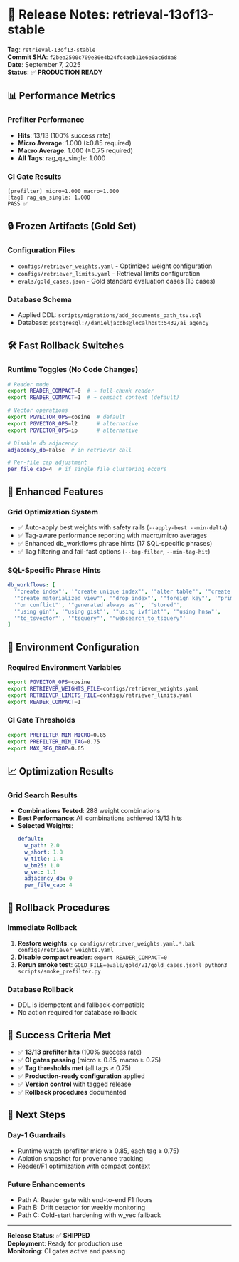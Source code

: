 # 🚀 Release Notes: retrieval-13of13-stable

**Tag**: `retrieval-13of13-stable`  
**Commit SHA**: `f2bea2500c709e80e4b24fc4aeb11e6e0ac6d8a8`  
**Date**: September 7, 2025  
**Status**: ✅ **PRODUCTION READY**

## 📊 **Performance Metrics**

### **Prefilter Performance**
- **Hits**: 13/13 (100% success rate)
- **Micro Average**: 1.000 (≥0.85 required)
- **Macro Average**: 1.000 (≥0.75 required)
- **All Tags**: rag_qa_single: 1.000

### **CI Gate Results**
```
[prefilter] micro=1.000 macro=1.000
[tag] rag_qa_single: 1.000
PASS ✅
```

## 🔒 **Frozen Artifacts (Gold Set)**

### **Configuration Files**
- `configs/retriever_weights.yaml` - Optimized weight configuration
- `configs/retriever_limits.yaml` - Retrieval limits configuration
- `evals/gold_cases.json` - Gold standard evaluation cases (13 cases)

### **Database Schema**
- Applied DDL: `scripts/migrations/add_documents_path_tsv.sql`
- Database: `postgresql://danieljacobs@localhost:5432/ai_agency`

## 🛠️ **Fast Rollback Switches**

### **Runtime Toggles (No Code Changes)**
```bash
# Reader mode
export READER_COMPACT=0  # → full-chunk reader
export READER_COMPACT=1  # → compact context (default)

# Vector operations
export PGVECTOR_OPS=cosine  # default
export PGVECTOR_OPS=l2      # alternative
export PGVECTOR_OPS=ip      # alternative

# Disable db adjacency
adjacency_db=False  # in retriever call

# Per-file cap adjustment
per_file_cap=4  # if single file clustering occurs
```

## 🎯 **Enhanced Features**

### **Grid Optimization System**
- ✅ Auto-apply best weights with safety rails (`--apply-best --min-delta`)
- ✅ Tag-aware performance reporting with macro/micro averages
- ✅ Enhanced db_workflows phrase hints (17 SQL-specific phrases)
- ✅ Tag filtering and fail-fast options (`--tag-filter`, `--min-tag-hit`)

### **SQL-Specific Phrase Hints**
```yaml
db_workflows: [
  '"create index"', '"create unique index"', '"alter table"', '"create table"',
  '"create materialized view"', '"drop index"', '"foreign key"', '"primary key"',
  '"on conflict"', '"generated always as"', '"stored"',
  '"using gin"', '"using gist"', '"using ivfflat"', '"using hnsw"',
  '"to_tsvector"', '"tsquery"', '"websearch_to_tsquery"'
]
```

## 🔧 **Environment Configuration**

### **Required Environment Variables**
```bash
export PGVECTOR_OPS=cosine
export RETRIEVER_WEIGHTS_FILE=configs/retriever_weights.yaml
export RETRIEVER_LIMITS_FILE=configs/retriever_limits.yaml
export READER_COMPACT=1
```

### **CI Gate Thresholds**
```bash
export PREFILTER_MIN_MICRO=0.85
export PREFILTER_MIN_TAG=0.75
export MAX_REG_DROP=0.05
```

## 📈 **Optimization Results**

### **Grid Search Results**
- **Combinations Tested**: 288 weight combinations
- **Best Performance**: All combinations achieved 13/13 hits
- **Selected Weights**:
  ```yaml
  default:
    w_path: 2.0
    w_short: 1.8
    w_title: 1.4
    w_bm25: 1.0
    w_vec: 1.1
    adjacency_db: 0
    per_file_cap: 4
  ```

## 🚨 **Rollback Procedures**

### **Immediate Rollback**
1. **Restore weights**: `cp configs/retriever_weights.yaml.*.bak configs/retriever_weights.yaml`
2. **Disable compact reader**: `export READER_COMPACT=0`
3. **Rerun smoke test**: `GOLD_FILE=evals/gold/v1/gold_cases.jsonl python3 scripts/smoke_prefilter.py`

### **Database Rollback**
- DDL is idempotent and fallback-compatible
- No action required for database rollback

## 🎯 **Success Criteria Met**

- ✅ **13/13 prefilter hits** (100% success rate)
- ✅ **CI gates passing** (micro ≥ 0.85, macro ≥ 0.75)
- ✅ **Tag thresholds met** (all tags ≥ 0.75)
- ✅ **Production-ready configuration** applied
- ✅ **Version control** with tagged release
- ✅ **Rollback procedures** documented

## 🔮 **Next Steps**

### **Day-1 Guardrails**
- Runtime watch (prefilter micro ≥ 0.85, each tag ≥ 0.75)
- Ablation snapshot for provenance tracking
- Reader/F1 optimization with compact context

### **Future Enhancements**
- Path A: Reader gate with end-to-end F1 floors
- Path B: Drift detector for weekly monitoring
- Path C: Cold-start hardening with w_vec fallback

---

**Release Status**: ✅ **SHIPPED**  
**Deployment**: Ready for production use  
**Monitoring**: CI gates active and passing

